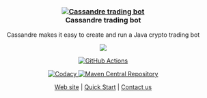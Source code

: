 <h3 align="center">
  <a href="https://trading-bot.cassandre.tech">
    <img alt="Cassandre trading bot" src="https://github.com/cassandre-tech/cassandre-trading-bot-web-site/blob/master/.gitbook/assets/logo_with_text.png?raw=true" />
  </a>
  <br>
  Cassandre trading bot
</h3>

<p align="center">Cassandre makes it easy to create and run a Java crypto trading bot</p>

<p align="center">
    <a href="https://cassandretech.slack.com/" target="slack"><img src="https://img.shields.io/badge/chat-on%20slack-7A5979.svg" /></a>
</p>

<p align="center">
  <a href="https://github.com/cassandre-tech/cassandre-trading-bot/actions">
    <img
      src="https://github.com/cassandre-tech/cassandre-trading-bot/workflows/Continuous%20integration/badge.svg"
      alt="GitHub Actions" />
  </a>
</p>

<p align="center">
  <a href="https://www.codacy.com/gh/cassandre-tech/cassandre-trading-bot?utm_source=github.com&amp;utm_medium=referral&amp;utm_content=cassandre-tech/cassandre-trading-bot&amp;utm_campaign=Badge_Grade">
    <img
      src="https://api.codacy.com/project/badge/Grade/f26dc41008a64bb18dcd404b46b69fc8"
      alt="Codacy" />
  </a>
  <a href="https://search.maven.org/search?q=g:tech.cassandre.trading.bot">
    <img
      src="https://img.shields.io/maven-central/v/tech.cassandre.trading.bot/cassandre-trading-bot-project.svg?label=Maven%20Central"
      alt="Maven Central Repository" />
  </a>
</p>

<p align="center">
  <a href="https://trading-bot.cassandre.tech/">Web site</a> |
  <a href="https://trading-bot.cassandre.tech/learn/quickstart">Quick Start</a> | 
  <a href="mailto:contact@cassandre.tech">Contact us</a>
</p>
